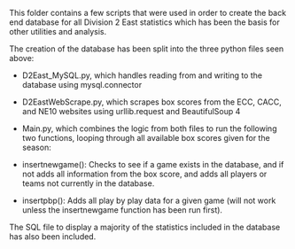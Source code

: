 This folder contains a few scripts that were used in order to create the back end database for all Division 2 East statistics which has been the basis for other utilities and analysis.

The creation of the database has been split into the three python files seen above:


- D2East_MySQL.py, which handles reading from and writing to the database using mysql.connector
- D2EastWebScrape.py, which scrapes box scores from the ECC, CACC, and NE10 websites using urllib.request and BeautifulSoup 4
- Main.py, which combines the logic from both files to run the following two functions, looping through all available box scores given for the season:

 - insertnewgame(): Checks to see if a game exists in the database, and if not adds all information from the box score, and adds all players or teams not currently in the database.

 - insertpbp(): Adds all play by play data for a given game (will not work unless the insertnewgame function has been run first).

The SQL file to display a majority of the statistics included in the database has also been included.
